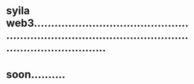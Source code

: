 # syila web3...............................................................................................................................
# soon..........
